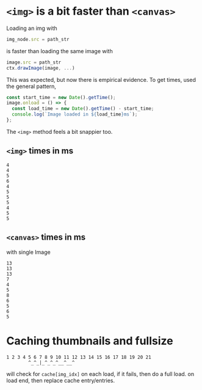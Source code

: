 # `<img>` is a bit faster than `<canvas>`

Loading an img with

```js
img_node.src = path_str
```

is faster than loading the same image with

```js
image.src = path_str
ctx.drawImage(image, ...)
```

This was expected, but now there is empirical evidence. To get times, used the general pattern,

```js
const start_time = new Date().getTime();
image.onload = () => {
  const load_time = new Date().getTime() - start_time;
  console.log(`Image loaded in ${load_time}ms`);
};
```

The `<img>` method feels a bit snappier too.

## `<img>` times in ms

```
4
4
5
6
4
5
5
5
4
5
5
```

## `<canvas>` times in ms

with single Image

```
13
13
13
7
4
5
8
6
5
6
5
```



# Caching thumbnails and fullsize





```
1 2 3 4 5 6 7 8 9 10 11 12 13 14 15 16 17 18 19 20 21
        ^_^_|_^_^_^__^__^
```

will check for `cache[img_idx]` on each load, if it fails, then do a full load. on load end, then replace cache entry/entries.







